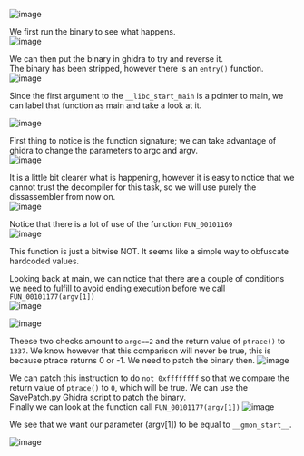 ![image](https://github.com/AndreQuimper/Writeups/assets/96965806/95d3ca62-c618-482b-b5a5-c473c248cc2b)  

We first run the binary to see what happens.  
![image](https://github.com/AndreQuimper/Writeups/assets/96965806/2c434916-f2d2-4eb9-8b76-b6bd830948ab)  

We can then put the binary in ghidra to try and reverse it.   
The binary has been stripped, however there is an `entry()` function.   
![image](https://github.com/AndreQuimper/Writeups/assets/96965806/5571c35a-877b-4ce9-8e83-9425a61259cf)  

Since the first argument to the `__libc_start_main` is a pointer to main, we can label that function as main and take a look at it.  

![image](https://github.com/AndreQuimper/Writeups/assets/96965806/d41d33bd-d420-48ed-aeac-243236ad50b8)  

First thing to notice is the function signature; we can take advantage of ghidra to change the parameters to argc and argv.  
![image](https://github.com/AndreQuimper/Writeups/assets/96965806/f23dc704-bfac-42a5-ab67-96844181473c)  

It is a little bit clearer what is happening, however it is easy to notice that we cannot trust the decompiler for this task, so we will use purely the dissassembler from now on.  
![image](https://github.com/AndreQuimper/Writeups/assets/96965806/534cb945-be4c-4eb2-8572-698d0763cafc)    

   
Notice that there is a lot of use of the function `FUN_00101169`  
![image](https://github.com/AndreQuimper/Writeups/assets/96965806/2fe7d007-ad1e-4995-b9bb-4060185c1c4a)    

This function is just a bitwise NOT. It seems like a simple way to obfuscate hardcoded values.   

Looking back at main, we can notice that there are a couple of conditions we need to fulfill to avoid ending execution before we call `FUN_00101177(argv[1])`  
![image](https://github.com/AndreQuimper/Writeups/assets/96965806/65d0f0a0-3f4d-4887-8bf3-0822b9453d7b)  

![image](https://github.com/AndreQuimper/Writeups/assets/96965806/44c52ddb-3221-43cf-898c-141eca69647b)  


Theese two checks amount to `argc==2` and the return value of `ptrace()` to `1337`. We know however that this comparison will never be true, this is because ptrace returns 0 or -1. We need to patch the binary then.
![image](https://github.com/AndreQuimper/Writeups/assets/96965806/183ad977-00d6-4f34-a443-e41dc0efbffc)  

We can patch this instruction to do `not 0xffffffff` so that we compare the return value of `ptrace()` to `0`, which will be true. We can use the SavePatch.py Ghidra script to patch the binary.  
Finally we can look at the function call `FUN_00101177(argv[1])`
![image](https://github.com/AndreQuimper/Writeups/assets/96965806/8f89ba15-ffd1-47c2-ae59-ff790176738e)  

We see that we want our parameter (argv[1]) to be equal to `__gmon_start__`.

![image](https://github.com/AndreQuimper/Writeups/assets/96965806/7c50ca72-c80c-45b2-b6d4-29848a89589a)  







